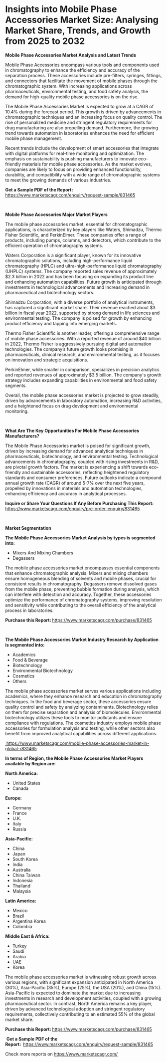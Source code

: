 <p><h1>Insights into Mobile Phase Accessories Market Size: Analysing Market Share, Trends, and Growth from 2025 to 2032</h1></p><p><strong>Mobile Phase Accessories Market Analysis and Latest Trends</strong></p>
<p><p>Mobile Phase Accessories encompass various tools and components used in chromatography to enhance the efficiency and accuracy of the separation process. These accessories include pre-filters, syringes, fittings, and connectors that facilitate the movement of mobile phases through the chromatographic system. With increasing applications across pharmaceuticals, environmental testing, and food safety analysis, the demand for high-quality mobile phase accessories is on the rise.</p><p>The Mobile Phase Accessories Market is expected to grow at a CAGR of 10.4% during the forecast period. This growth is driven by advancements in chromatographic techniques and an increasing focus on quality control. The rise of personalized medicine and stringent regulatory requirements for drug manufacturing are also propelling demand. Furthermore, the growing trend towards automation in laboratories enhances the need for efficient mobile phase management.</p><p>Recent trends include the development of smart accessories that integrate with digital platforms for real-time monitoring and optimization. The emphasis on sustainability is pushing manufacturers to innovate eco-friendly materials for mobile phase accessories. As the market evolves, companies are likely to focus on providing enhanced functionality, durability, and compatibility with a wide range of chromatographic systems to meet the growing demands of various industries.</p></p>
<p><strong>Get a Sample PDF of the Report:&nbsp;</strong> <a href="https://www.marketscagr.com/enquiry/request-sample/831465?utm_campaign=2648&utm_medium=2&utm_source=Github&utm_content=ia&utm_term=25032025&utm_id=mobile-phase-accessories">https://www.marketscagr.com/enquiry/request-sample/831465</a></p>
<p>&nbsp;</p>
<p><strong>Mobile Phase Accessories Major Market Players</strong></p>
<p><p>The mobile phase accessories market, essential for chromatographic applications, is characterized by key players like Waters, Shimadzu, Thermo Fisher Scientific, and PerkinElmer. These companies offer a range of products, including pumps, columns, and detectors, which contribute to the efficient operation of chromatography systems.</p><p>Waters Corporation is a significant player, known for its innovative chromatographic solutions, including high-performance liquid chromatography (HPLC) and ultra-high-performance liquid chromatography (UHPLC) systems. The company reported sales revenue of approximately $2.3 billion in 2022 and has been focusing on expanding its product line and enhancing automation capabilities. Future growth is anticipated through investments in technological advancements and increasing demand in pharmaceutical and biotechnology sectors.</p><p>Shimadzu Corporation, with a diverse portfolio of analytical instruments, has captured a significant market share. Their revenue reached about $3 billion in fiscal year 2022, supported by strong demand in life sciences and environmental testing. The company is poised for growth by enhancing product efficiency and tapping into emerging markets.</p><p>Thermo Fisher Scientific is another leader, offering a comprehensive range of mobile phase accessories. With a reported revenue of around $40 billion in 2022, Thermo Fisher is aggressively pursuing digital and automation technologies. The company’s future growth looks promising in pharmaceuticals, clinical research, and environmental testing, as it focuses on innovation and strategic acquisitions.</p><p>PerkinElmer, while smaller in comparison, specializes in precision analytics and reported revenues of approximately $3.5 billion. The company's growth strategy includes expanding capabilities in environmental and food safety segments.</p><p>Overall, the mobile phase accessories market is projected to grow steadily, driven by advancements in laboratory automation, increasing R&D activities, and a heightened focus on drug development and environmental monitoring.</p></p>
<p>&nbsp;</p>
<p><strong>What Are The Key Opportunities For Mobile Phase Accessories Manufacturers?</strong></p>
<p><p>The Mobile Phase Accessories market is poised for significant growth, driven by increasing demand for advanced analytical techniques in pharmaceuticals, biotechnology, and environmental testing. Technological advancements in chromatography, coupled with rising investments in R&D, are pivotal growth factors. The market is experiencing a shift towards eco-friendly and sustainable accessories, reflecting heightened regulatory standards and consumer preferences. Future outlooks indicate a compound annual growth rate (CAGR) of around 5-7% over the next five years, propelled by innovations in materials and automation technologies, enhancing efficiency and accuracy in analytical processes.</p></p>
<p><strong>Inquire or Share Your Questions If Any Before Purchasing This Report:</strong> <a href="https://www.marketscagr.com/enquiry/pre-order-enquiry/831465?utm_campaign=2648&utm_medium=2&utm_source=Github&utm_content=ia&utm_term=25032025&utm_id=mobile-phase-accessories">https://www.marketscagr.com/enquiry/pre-order-enquiry/831465</a></p>
<p>&nbsp;</p>
<p><strong>Market Segmentation</strong></p>
<p><strong>The Mobile Phase Accessories Market Analysis by types is segmented into:</strong></p>
<p><ul><li>Mixers And Mixing Chambers</li><li>Degassers</li></ul></p>
<p><p>The mobile phase accessories market encompasses essential components that enhance chromatographic analysis. Mixers and mixing chambers ensure homogeneous blending of solvents and mobile phases, crucial for consistent results in chromatography. Degassers remove dissolved gases from the mobile phase, preventing bubble formation during analysis, which can interfere with detection and accuracy. Together, these accessories optimize the performance of chromatography systems, improving resolution and sensitivity while contributing to the overall efficiency of the analytical process in laboratories.</p></p>
<p><strong>Purchase this Report:&nbsp;</strong><a href="https://www.marketscagr.com/purchase/831465?utm_campaign=2648&utm_medium=2&utm_source=Github&utm_content=ia&utm_term=25032025&utm_id=mobile-phase-accessories">https://www.marketscagr.com/purchase/831465</a></p>
<p>&nbsp;</p>
<p><strong>The Mobile Phase Accessories Market Industry Research by Application is segmented into:</strong></p>
<p><ul><li>Academics</li><li>Food & Beverage</li><li>Biotechnology</li><li>Environmental Biotechnology</li><li>Cosmetics</li><li>Others</li></ul></p>
<p><p>The mobile phase accessories market serves various applications including academics, where they enhance research and education in chromatography techniques. In the food and beverage sector, these accessories ensure quality control and safety by analyzing contaminants. Biotechnology relies on them for precise separation and analysis of biomolecules. Environmental biotechnology utilizes these tools to monitor pollutants and ensure compliance with regulations. The cosmetics industry employs mobile phase accessories for formulation analysis and testing, while other sectors also benefit from improved analytical capabilities across different applications.</p></p>
<p><a href="https://www.marketscagr.com/mobile-phase-accessories-market-in-global-r831465?utm_campaign=2648&utm_medium=2&utm_source=Github&utm_content=ia&utm_term=25032025&utm_id=mobile-phase-accessories">&nbsp;https://www.marketscagr.com/mobile-phase-accessories-market-in-global-r831465</a></p>
<p><strong>In terms of Region, the Mobile Phase Accessories Market Players available by Region are:</strong></p>
<p>
    <p> <strong> North America: </strong>
        <ul>
            <li>United States</li>
            <li>Canada</li>
        </ul>
        </p> 
    <p> <strong> Europe: </strong>
        <ul>
            <li>Germany</li>
            <li>France</li>
            <li>U.K.</li>
            <li>Italy</li>
            <li>Russia</li>
        </ul>
        </p> 
    <p> <strong> Asia-Pacific: </strong>
        <ul>
            <li>China</li>
            <li>Japan</li>
            <li>South Korea</li>
            <li>India</li>
            <li>Australia</li>
            <li>China Taiwan</li>
            <li>Indonesia</li>
            <li>Thailand</li>
            <li>Malaysia</li>
        </ul>
        </p> 
    <p> <strong> Latin America: </strong>
        <ul>
            <li>Mexico</li>
            <li>Brazil</li>
            <li>Argentina Korea</li>
            <li>Colombia</li>
        </ul>
        </p> 
    <p> <strong> Middle East & Africa: </strong>
        <ul>
            <li>Turkey</li>
            <li>Saudi</li>
            <li>Arabia</li>
            <li>UAE</li>
            <li>Korea</li>
        </ul>
    </p>
    </p>
<p><p>The mobile phase accessories market is witnessing robust growth across various regions, with significant expansion anticipated in North America (30%), Asia-Pacific (35%), Europe (25%), the USA (20%), and China (15%). Asia-Pacific is expected to dominate the market due to increasing investments in research and development activities, coupled with a growing pharmaceutical sector. In contrast, North America remains a key player, driven by advanced technological adoption and stringent regulatory requirements, collectively contributing to an estimated 55% of the global market share.</p></p>
<p><strong>Purchase this Report: </strong><a href="https://www.marketscagr.com/purchase/831465?utm_campaign=2648&utm_medium=2&utm_source=Github&utm_content=ia&utm_term=25032025&utm_id=mobile-phase-accessories">https://www.marketscagr.com/purchase/831465</a></p>
<p>&nbsp;<strong>Get a Sample PDF of the Report:&nbsp;&nbsp;</strong><a href="https://www.marketscagr.com/enquiry/request-sample/831465?utm_campaign=2648&utm_medium=2&utm_source=Github&utm_content=ia&utm_term=25032025&utm_id=mobile-phase-accessories">https://www.marketscagr.com/enquiry/request-sample/831465</a></p>
<p><strong></strong></p>
<p>Check more reports on <a href="https://www.marketscagr.com/?utm_campaign=2648&utm_medium=2&utm_source=Github&utm_content=ia&utm_term=25032025&utm_id=mobile-phase-accessories">https://www.marketscagr.com/</a></p>
